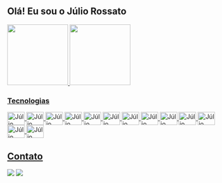 ## Olá! Eu sou o Júlio Rossato

	
 <div>
  <a href="https://github.com/JulioRossato">
  <img height="140em" src="https://github-readme-stats.vercel.app/api?username=JulioRossato&show_icons=true&theme=dracula&include_all_commits=true&count_private=true"/>
  <img height="140em" src="https://github-readme-stats.vercel.app/api/top-langs/?username=JulioRossato&layout=compact&langs_count=7&theme=dracula"/>
</div>
	
### Tecnologias	

<div style="display: inline_block;">
<img align="center" alt="Júlio Rossato-HTML5" height="30" width="40" src="https://juliorossato.com.br/images/html5.png">
<img align="center" alt="Júlio Rossato-CCS3" height="30" width="40" src="https://juliorossato.com.br/images/css3.png">
<img align="center" alt="Júlio Rossato-Bootstrap" height="30" width="40" src="https://juliorossato.com.br/images/bootstrap.png">
<img align="center" alt="Júlio Rossato-JavaScript" height="30" width="40" src="https://juliorossato.com.br/images/javascript.png">
<img align="center" alt="Júlio Rossato-jQuery" height="30" width="40" src="https://juliorossato.com.br/images/jquery.png">
<img align="center" alt="Júlio Rossato-PHP" height="30" width="40" src="https://juliorossato.com.br/images/php.png">
<img align="center" alt="Júlio Rossato-WordPress" height="30" width="40" src="https://juliorossato.com.br/images/wordpress.png">
<img align="center" alt="Júlio Rossato-CodeIgniter" height="30" width="40" src="https://juliorossato.com.br/images/codeigniter.png">
<img align="center" alt="Júlio Rossato-Laravel" height="30" width="40" src="https://juliorossato.com.br/images/laravel.png">
<img align="center" alt="Júlio Rossato-MySql" height="30" width="40" src="https://juliorossato.com.br/images/mysql.png">
<img align="center" alt="Júlio Rossato-Apache" height="30" width="40" src="https://juliorossato.com.br/images/apache.png">
<img align="center" alt="Júlio Rossato-Linux" height="30" width="40" src="https://juliorossato.com.br/images/linux.png">
<img align="center" alt="Júlio Rossato-Arduino" height="30" width="40" src="https://juliorossato.com.br/images/arduino.png">


	
	
	
</div>
  	
  ## Contato
 
<div> 
  <a href="https://instagram.com/julio_rossato" target="_blank"><img src="https://img.shields.io/badge/-Instagram-%23E4405F?style=for-the-badge&logo=instagram&logoColor=white" target="_BLANK"></a>
  <a href="https://www.linkedin.com/in/juliorossato" target="_blank"><img src="https://img.shields.io/badge/-LinkedIn-%230077B5?style=for-the-badge&logo=linkedin&logoColor=white" target="_BLANK"></a> 
</div>
